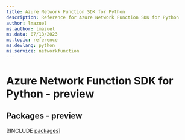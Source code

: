 ```yaml
---
title: Azure Network Function SDK for Python
description: Reference for Azure Network Function SDK for Python
author: lmazuel
ms.author: lmazuel
ms.data: 07/18/2023
ms.topic: reference
ms.devlang: python
ms.service: networkfunction
---
```

# Azure Network Function SDK for Python - preview
## Packages - preview
[!INCLUDE [packages](network-function-index.md)]